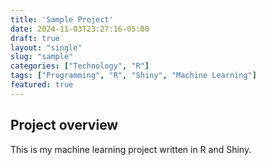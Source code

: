 ```yaml
---
title: 'Sample Project'
date: 2024-11-03T23:27:16-05:00
draft: true
layout: "single"
slug: "sample"
categories: ["Technology", "R"]
tags: ["Programming", "R", "Shiny", "Machine Learning"]
featured: true
---
```


## Project overview

This is my machine learning project written in R and Shiny.
